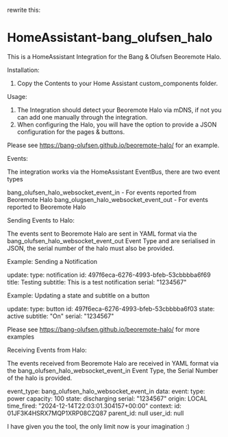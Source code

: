 rewrite this: 

# HomeAssistant-bang_olufsen_halo
This is a HomeAssistant Integration for the Bang & Olufsen Beoremote Halo.

Installation:

1. Copy the Contents to your Home Assistant custom_components folder.

Usage:

1. The Integration should detect your Beoremote Halo via mDNS, if not you can add one manually through the integration.
2. When configuring the Halo, you will have the option to provide a JSON configuration for the pages & buttons.

Please see https://bang-olufsen.github.io/beoremote-halo/ for an example.

Events:

The integration works via the HomeAssistant EventBus, there are two event types

bang_olufsen_halo_websocket_event_in - For events reported from Beoremote Halo
bang_olugsen_halo_websocket_event_out - For events reported to Beoremote Halo

Sending Events to Halo:

The events sent to Beoremote Halo are sent in YAML format via the bang_olufsen_halo_websocket_event_out Event Type and are serialised in JSON, the serial number of the halo must also be provided.

Example: Sending a Notification

update:
  type: notification
  id: 497f6eca-6276-4993-bfeb-53cbbbba6f69
  title: Testing
  subtitle: This is a test notification
serial: "1234567"

Example: Updating a state and subtitle on a button

update:
  type: button
  id: 497f6eca-6276-4993-bfeb-53cbbbba6f03
  state: active
  subtitle: "On"
serial: "1234567"

Please see https://bang-olufsen.github.io/beoremote-halo/ for more examples

Receiving Events from Halo:

The events received from Beoremote Halo are received in YAML format via the bang_olufsen_halo_websocket_event_in Event Type, the Serial Number of the halo is provided.

event_type: bang_olufsen_halo_websocket_event_in
data:
  event:
    type: power
    capacity: 100
    state: discharging
  serial: "1234567"
origin: LOCAL
time_fired: "2024-12-14T22:03:01.304157+00:00"
context:
  id: 01JF3K4HSRX7MQP1XRP08CZQ87
  parent_id: null
  user_id: null

I have given you the tool, the only limit now is your imagination :)


